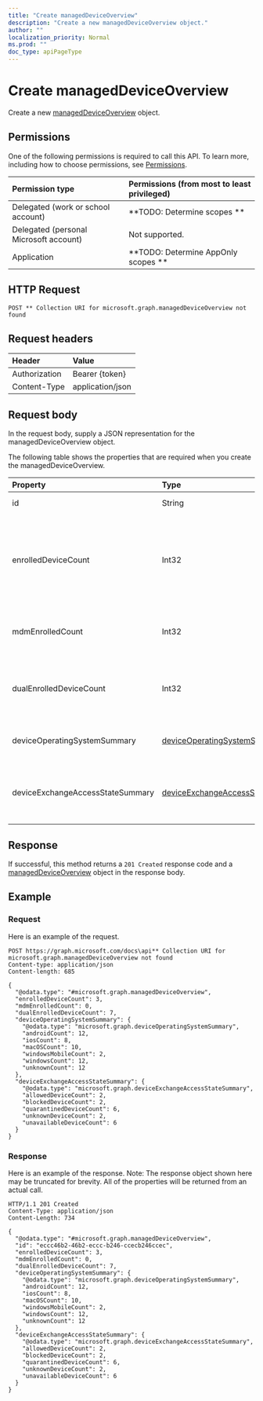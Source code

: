 ```yaml
---
title: "Create managedDeviceOverview"
description: "Create a new managedDeviceOverview object."
author: ""
localization_priority: Normal
ms.prod: ""
doc_type: apiPageType
---
```


# Create managedDeviceOverview

Create a new [managedDeviceOverview](../resources/manageddeviceoverview.md) object.

## Permissions
One of the following permissions is required to call this API. To learn more, including how to choose permissions, see [Permissions](/concepts/permissions-reference.md).

|Permission type|Permissions (from most to least privileged)|
|:---|:---|
|Delegated (work or school account)|**TODO: Determine scopes **|
|Delegated (personal Microsoft account)|Not supported.|
|Application|**TODO: Determine AppOnly scopes **|

## HTTP Request
<!-- {
  "blockType": "ignored"
}
-->
``` http
POST ** Collection URI for microsoft.graph.managedDeviceOverview not found
```

## Request headers
|Header|Value|
|:---|:---|
|Authorization|Bearer {token}|
|Content-Type|application/json|

## Request body
In the request body, supply a JSON representation for the managedDeviceOverview object.

The following table shows the properties that are required when you create the managedDeviceOverview.

|Property|Type|Description|
|:---|:---|:---|
|id|String| Inherited from [entity](../resources/entity.md)|
|enrolledDeviceCount|Int32|Total enrolled device count. Does not include PC devices managed via Intune PC Agent|
|mdmEnrolledCount|Int32|The number of devices enrolled in MDM|
|dualEnrolledDeviceCount|Int32|The number of devices enrolled in both MDM and EAS|
|deviceOperatingSystemSummary|[deviceOperatingSystemSummary](../resources/deviceOperatingSystemSummary.md)|Device operating system summary.|
|deviceExchangeAccessStateSummary|[deviceExchangeAccessStateSummary](../resources/deviceExchangeAccessStateSummary.md)|Distribution of Exchange Access State in Intune|



## Response
If successful, this method returns a `201 Created` response code and a [managedDeviceOverview](../resources/manageddeviceoverview.md) object in the response body.

## Example

### Request
Here is an example of the request.
<!-- {
  "blockType": "request",
  "name": "create_manageddeviceoverview_from_"
}
-->
``` http
POST https://graph.microsoft.com/docs\api** Collection URI for microsoft.graph.managedDeviceOverview not found
Content-type: application/json
Content-length: 685

{
  "@odata.type": "#microsoft.graph.managedDeviceOverview",
  "enrolledDeviceCount": 3,
  "mdmEnrolledCount": 0,
  "dualEnrolledDeviceCount": 7,
  "deviceOperatingSystemSummary": {
    "@odata.type": "microsoft.graph.deviceOperatingSystemSummary",
    "androidCount": 12,
    "iosCount": 8,
    "macOSCount": 10,
    "windowsMobileCount": 2,
    "windowsCount": 12,
    "unknownCount": 12
  },
  "deviceExchangeAccessStateSummary": {
    "@odata.type": "microsoft.graph.deviceExchangeAccessStateSummary",
    "allowedDeviceCount": 2,
    "blockedDeviceCount": 2,
    "quarantinedDeviceCount": 6,
    "unknownDeviceCount": 2,
    "unavailableDeviceCount": 6
  }
}
```

### Response
Here is an example of the response. Note: The response object shown here may be truncated for brevity. All of the properties will be returned from an actual call.
<!-- {
  "blockType": "response",
  "truncated": true,
  "@odata.type": "microsoft.graph.manageddeviceoverview"
}
-->
``` http
HTTP/1.1 201 Created
Content-Type: application/json
Content-Length: 734

{
  "@odata.type": "#microsoft.graph.managedDeviceOverview",
  "id": "eccc46b2-46b2-eccc-b246-ccecb246ccec",
  "enrolledDeviceCount": 3,
  "mdmEnrolledCount": 0,
  "dualEnrolledDeviceCount": 7,
  "deviceOperatingSystemSummary": {
    "@odata.type": "microsoft.graph.deviceOperatingSystemSummary",
    "androidCount": 12,
    "iosCount": 8,
    "macOSCount": 10,
    "windowsMobileCount": 2,
    "windowsCount": 12,
    "unknownCount": 12
  },
  "deviceExchangeAccessStateSummary": {
    "@odata.type": "microsoft.graph.deviceExchangeAccessStateSummary",
    "allowedDeviceCount": 2,
    "blockedDeviceCount": 2,
    "quarantinedDeviceCount": 6,
    "unknownDeviceCount": 2,
    "unavailableDeviceCount": 6
  }
}
```

